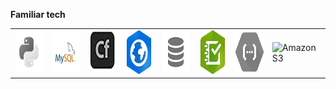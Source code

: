 **Familiar tech**
<table>
  <tr>
    <td><img src="images/python.png" height=70 alt="Python"></td>
    <td><img src="images/mysql.png"  height=70 alt="MySQL"></td>
    <td><img src="images/cf.png"  height=70 alt="ColdFusion"></td>
    <td><img src="images/AGO.png" height=70 alt="ArcGIS Online"></td>
    <td><img src="images/sql.png" height=70 alt="SQL"></td>
    <td><img src="images/s123.png" height=70 alt="Survey123"></td>
    <td><img src="images/GCF.png" height=70 alt="Google Cloud Functions"></td>
    <td><img src="images/s4.png" height=70 alt="Amazon S3"></td>
  </tr></table>
